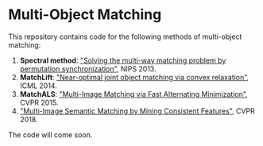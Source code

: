 # Multi-Object Matching
This repository contains code for the following methods of multi-object matching:

1. **Spectral method**: ["Solving the multi-way
matching problem by permutation synchronization"](http://people.cs.uchicago.edu/~risi/papers/PachauriKondorSinghNIPS2013.pdf), NIPS 2013.
2. **MatchLift**: ["Near-optimal joint object
matching via convex relaxation"](http://proceedings.mlr.press/v32/chend14.pdf), ICML 2014.
3. **MatchALS**: ["Multi-Image Matching via Fast Alternating Minimization"](http://www.cis.upenn.edu/~kostas/mypub.dir/xiaowei15iccv.pdf), CVPR 2015.
4. ["Multi-Image Semantic Matching by Mining Consistent Features"](https://arxiv.org/pdf/1711.07641.pdf), CVPR 2018.

The code will come soon.
